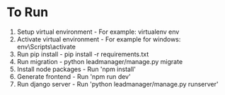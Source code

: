 # To Run

1. Setup virtual environment - For example: virtualenv env
2. Activate virtual environment - For example for windows: env\Scripts\activate
3. Run pip install - pip install -r requirements.txt
4. Run migration - python leadmanager/manage.py migrate
5. Install node packages - Run 'npm install'
6. Generate frontend - Run 'npm run dev'
7. Run django server - Run 'python leadmanager/manage.py runserver'
